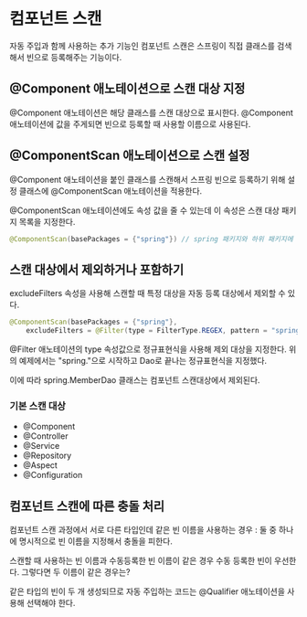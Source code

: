# 컴포넌트 스캔
자동 주입과 함께 사용하는 추가 기능인 컴포넌트 스캔은 스프링이 직접 클래스를 검색해서 빈으로 등록해주는 기능이다.


## @Component 애노테이션으로 스캔 대상 지정
@Component 애노테이션은 해당 클래스를 스캔 대상으로 표시한다.
@Component 애노테이션에 값을 주게되면 빈으로 등록할 때 사용할 이름으로 사용된다.


## @ComponentScan 애노테이션으로 스캔 설정
@Component 애노테이션을 붙인 클래스를 스캔해서 스프링 빈으로 등록하기 위해 설정 클래스에 @ComponentScan 애노테이션을 적용한다.

@ComponentScan 애노테이션에도 속성 값을 줄 수 있는데 이 속성은 스캔 대상 패키지 목록을 지정한다.
```java
@ComponentScan(basePackages = {"spring"}) // spring 패키지와 하위 패키지에 속한 클래스가 스캔 대상
```

## 스캔 대상에서 제외하거나 포함하기
excludeFilters 속성을 사용해 스캔할 때 특정 대상을 자동 등록 대상에서 제외할 수 있다.
```java
@ComponentScan(basePackages = {"spring"}, 
    excludeFilters = @Filter(type = FilterType.REGEX, pattern = "spring\\..*Dao"))
```
@Filter 애노테이션의 type 속성값으로 정규표현식을 사용해 제외 대상을 지정한다.
위의 예제에서는 "spring."으로 시작하고 Dao로 끝나는 정규표현식을 지정했다.

이에 따라 spring.MemberDao 클래스는 컴포넌트 스캔대상에서 제외된다.


### 기본 스캔 대상
- @Component
- @Controller
- @Service
- @Repository
- @Aspect
- @Configuration

## 컴포넌트 스캔에 따른 충돌 처리
컴포넌트 스캔 과정에서 서로 다른 타입인데 같은 빈 이름을 사용하는 경우 : 둘 중 하나에 명시적으로 빈 이름을 지정해서 충돌을 피한다.

스캔할 때 사용하는 빈 이름과 수동등록한 빈 이름이 같은 경우 수동 등록한 빈이 우선한다. 그렇다면 두 이름이 같은 경우는?

같은 타입의 빈이 두 개 생성되므로 자동 주입하는 코드는 @Qualifier 애노테이션을 사용해 선택해야 한다.